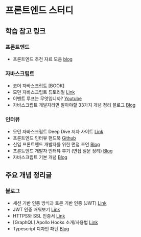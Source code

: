 # 프론트엔드 스터디 

## 학습 참고 링크 
### 프론트엔드 
- 프론트엔드 추천 자료 모음 [blog](https://velog.io/@ansrjsdn/프론트엔드-추천-자료-모음)
### 자바스크립트 
- 코어 자바스크립트 [BOOK]
- 모던 자바스크립트 튜토리얼 [Link](https://ko.javascript.info/)
- 이벤트 루프는 무엇입니까? [Youtube](https://www.youtube.com/watch?v=8aGhZQkoFbQ)
- 자바스크립트 개발자라면 알아야할 33가지 개념 정리 블로그 [Blog](https://velog.io/@jakeseo_me/2019-03-15-2303-%EC%9E%91%EC%84%B1%EB%90%A8-rmjta5a3xh)

### 인터뷰
- 모던 자바스크립트 Deep Dive 저자 사이트 [Link](https://poiemaweb.com/)
- 프론트엔드 인터뷰 핸드북 [Github](https://github.com/yangshun/front-end-interview-handbook)
- 신입 프론트엔드 개발자를 위한 면접 조언 [Blog](https://taegon.kim/archives/5770)
- 프론트엔드 개발자 인터뷰 후기 (면접 질문 정리) [Blog](https://velog.io/@tmmoond8/프론트엔드-개발자-인터뷰-후기-면접-질문-정리-작성-중)
- 자바스크립트 기본 개념 [Blog](https://velog.io/@cadenzah/series/Master-the-JavaScript-Interview)

## 주요 개념 정리글
### 블로그
- 세션 기반 인증 방식과 토큰 기반 인증 (JWT) [Link](https://yonghyunlee.gitlab.io/node/jwt/)
- JWT 인증 배워보기 [Link](https://github.com/leejh3224/Markdown-Archive/blob/master/jwt-guide(2).md)
- HTTPS와 SSL 인증서 [Link](https://wayhome25.github.io/cs/2018/03/11/ssl-https/)
- [GraphQL] Apollo Hooks 소개/사용법 [Link](https://www.daleseo.com/graphql-react-apollo-hooks/)
- Typescript 디자인 패턴 [Blog](https://vallista.kr/archives/)